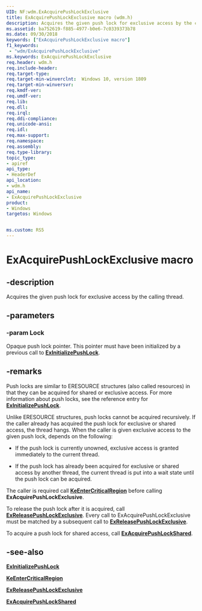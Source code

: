 ```yaml
---
UID: NF:wdm.ExAcquirePushLockExclusive
title: ExAcquirePushLockExclusive macro (wdm.h)
description: Acquires the given push lock for exclusive access by the calling thread.
ms.assetid: ba752619-f885-4977-b0e6-7c0339373b78
ms.date: 09/30/2018
keywords: ["ExAcquirePushLockExclusive macro"]
f1_keywords:
 - "wdm/ExAcquirePushLockExclusive"
ms.keywords: ExAcquirePushLockExclusive
req.header: wdm.h
req.include-header:
req.target-type:
req.target-min-winverclnt:  Windows 10, version 1809
req.target-min-winversvr:
req.kmdf-ver:
req.umdf-ver:
req.lib:
req.dll:
req.irql: 
req.ddi-compliance:
req.unicode-ansi:
req.idl:
req.max-support:
req.namespace:
req.assembly:
req.type-library: 
topic_type: 
- apiref
api_type: 
- HeaderDef
api_location: 
- wdm.h
api_name: 
- ExAcquirePushLockExclusive
product:
- Windows
targetos: Windows


ms.custom: RS5
---
```


# ExAcquirePushLockExclusive macro


## -description

Acquires the given push lock for exclusive access by the calling thread.

## -parameters

### -param Lock
Opaque push lock pointer. This pointer must have been initialized by a previous call to [**ExInitializePushLock**](nf-wdm-exinitializepushlock.md).

## -remarks

Push locks are similar to ERESOURCE structures (also called resources) in that they can be acquired for shared or exclusive access. For more information about push locks, see the reference entry for [**ExInitializePushLock**](nf-wdm-exinitializepushlock.md).

Unlike ERESOURCE structures, push locks cannot be acquired recursively. If the caller already has acquired the push lock for exclusive or shared access, the thread hangs. 
When the caller is given exclusive access to the given push lock, depends on the following:

- If the push lock is currently unowned, exclusive access is granted immediately to the current thread.

- If the push lock has already been acquired for exclusive or shared access by another thread, the current thread is put into a wait state until the push lock can be acquired. 

The caller is required call  [**KeEnterCriticalRegion**](../ntddk/nf-ntddk-keentercriticalregion.md) before calling **ExAcquirePushLockExclusive**.

To release the push lock after it is acquired, call [**ExReleasePushLockExclusive**](nf-wdm-exreleasepushlockexclusive.md). Every call to ExAcquirePushLockExclusive must be matched by a subsequent call to [**ExReleasePushLockExclusive**](nf-wdm-exreleasepushlockexclusive.md).

To acquire a push lock for shared access, call [**ExAcquirePushLockShared**](nf-wdm-exacquirepushlockshared.md).



## -see-also
[**ExInitializePushLock**](nf-wdm-exinitializepushlock.md)

[**KeEnterCriticalRegion**](../ntddk/nf-ntddk-keentercriticalregion.md)

[**ExReleasePushLockExclusive**](nf-wdm-exreleasepushlockexclusive.md)

[**ExAcquirePushLockShared**](nf-wdm-exacquirepushlockshared.md)

